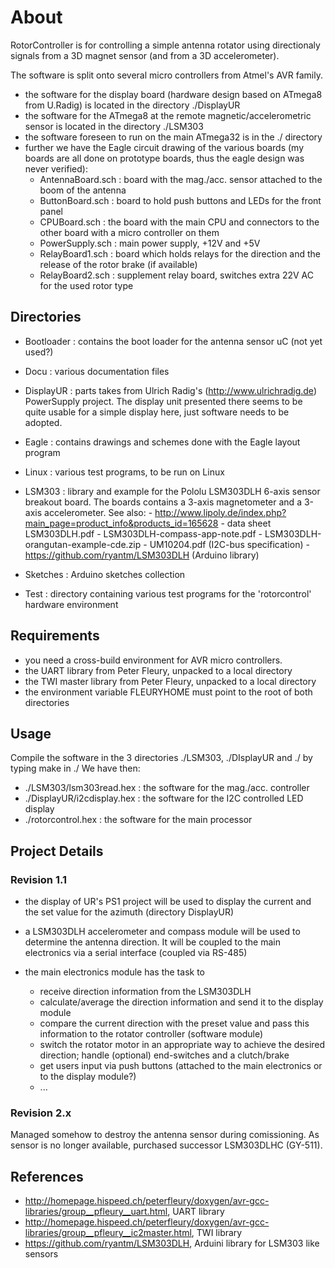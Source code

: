 # About

RotorController is for controlling a simple antenna rotator using directionaly
signals from a 3D magnet sensor (and from a 3D accelerometer).

The software is split onto several micro controllers from Atmel's AVR family.

- the software for the display board (hardware design based on ATmega8 from U.Radig) 
  is located in the directory ./DisplayUR
- the software for the ATmega8 at the remote magnetic/accelerometric sensor is 
  located in the directory ./LSM303
- the software foreseen to run on the main ATmega32 is in the ./ directory
- further we have the Eagle circuit drawing of the various boards (my boards are
  all done on prototype boards, thus the eagle design was never verified):
  - AntennaBoard.sch : board with the mag./acc. sensor attached 
    to the boom of the antenna
  - ButtonBoard.sch : board to hold push buttons and LEDs for the front panel
  - CPUBoard.sch : the board with the main CPU and connectors to the other 
    board with a micro controller on them
  - PowerSupply.sch : main power supply, +12V and +5V
  - RelayBoard1.sch : board which holds relays for the direction and the release
    of the rotor brake (if available)
  - RelayBoard2.sch : supplement relay board, switches extra 22V AC for the
    used rotor type

## Directories

- Bootloader : contains the boot loader for the antenna sensor uC (not yet used?)

- Docu : various documentation files

- DisplayUR : parts takes from Ulrich Radig's (http://www.ulrichradig.de)
          PowerSupply project. The display unit presented there seems to be
          quite usable for a simple display here, just software needs to be 
          adopted.

- Eagle : contains drawings and schemes done with the Eagle layout program

- Linux : various test programs, to be run on Linux

- LSM303 : library and example for the Pololu LSM303DLH 6-axis sensor
          breakout board. The boards contains a 3-axis magnetometer and a
          3-axis accelerometer.
          See also:
          - http://www.lipoly.de/index.php?main_page=product_info&products_id=165628
          - data sheet LSM303DLH.pdf
          - LSM303DLH-compass-app-note.pdf
          - LSM303DLH-orangutan-example-cde.zip
          - UM10204.pdf (I2C-bus specification)
          - https://github.com/ryantm/LSM303DLH (Arduino library)

- Sketches : Arduino sketches collection

- Test : directory containing various test programs for the 'rotorcontrol'
         hardware environment

## Requirements

- you need a cross-build environment for AVR micro controllers.
- the UART library from Peter Fleury, unpacked to a local directory
- the TWI master library from Peter Fleury, unpacked to a local directory
- the environment variable FLEURYHOME must point to the root of both directories

## Usage

Compile the software in the 3 directories ./LSM303, ./DIsplayUR and ./ by 
typing make in ./ We have then:

- ./LSM303/lsm303read.hex : the software for the mag./acc. controller
- ./DisplayUR/i2cdisplay.hex : the software for the I2C controlled LED display
- ./rotorcontrol.hex : the software for the main processor

## Project Details

### Revision 1.1

- the display of UR's PS1 project will be used to display the current and the
  set value for the azimuth (directory DisplayUR)

- a LSM303DLH accelerometer and compass module will be used to determine the
  antenna direction. It will be coupled to the main electronics via a serial
  interface (coupled via RS-485)

- the main electronics module has the task to
  - receive direction information from the LSM303DLH
  - calculate/average the direction information and send it to the display 
    module
  - compare the current direction with the preset value and pass this
    information to the rotator controller (software module)
  - switch the rotator motor in an appropriate way to achieve the desired
    direction; handle (optional) end-switches and a clutch/brake
  - get users input via push buttons (attached to the main electronics or to
    the display module?)
  - ...

### Revision 2.x

Managed somehow to destroy the antenna sensor during comissioning. As sensor is no
longer available, purchased successor LSM303DLHC (GY-511).

## References

- http://homepage.hispeed.ch/peterfleury/doxygen/avr-gcc-libraries/group__pfleury__uart.html, UART library
- http://homepage.hispeed.ch/peterfleury/doxygen/avr-gcc-libraries/group__pfleury__ic2master.html, TWI library
- https://github.com/ryantm/LSM303DLH, Arduini library for LSM303 like sensors

